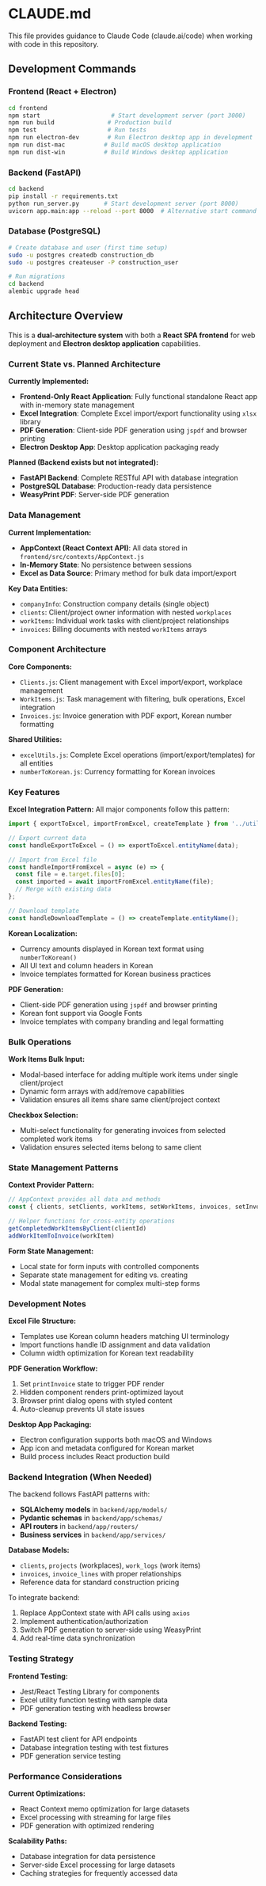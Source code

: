 # CLAUDE.md

This file provides guidance to Claude Code (claude.ai/code) when working with code in this repository.

## Development Commands

### Frontend (React + Electron)
```bash
cd frontend
npm start                    # Start development server (port 3000)
npm run build               # Production build
npm test                    # Run tests
npm run electron-dev        # Run Electron desktop app in development
npm run dist-mac           # Build macOS desktop application
npm run dist-win           # Build Windows desktop application
```

### Backend (FastAPI)
```bash
cd backend
pip install -r requirements.txt
python run_server.py       # Start development server (port 8000)
uvicorn app.main:app --reload --port 8000  # Alternative start command
```

### Database (PostgreSQL)
```bash
# Create database and user (first time setup)
sudo -u postgres createdb construction_db
sudo -u postgres createuser -P construction_user

# Run migrations
cd backend
alembic upgrade head
```

## Architecture Overview

This is a **dual-architecture system** with both a **React SPA frontend** for web deployment and **Electron desktop application** capabilities.

### Current State vs. Planned Architecture

**Currently Implemented:**
- **Frontend-Only React Application**: Fully functional standalone React app with in-memory state management
- **Excel Integration**: Complete Excel import/export functionality using `xlsx` library
- **PDF Generation**: Client-side PDF generation using `jspdf` and browser printing
- **Electron Desktop App**: Desktop application packaging ready

**Planned (Backend exists but not integrated):**
- **FastAPI Backend**: Complete RESTful API with database integration
- **PostgreSQL Database**: Production-ready data persistence
- **WeasyPrint PDF**: Server-side PDF generation

### Data Management

**Current Implementation:**
- **AppContext (React Context API)**: All data stored in `frontend/src/contexts/AppContext.js`
- **In-Memory State**: No persistence between sessions
- **Excel as Data Source**: Primary method for bulk data import/export

**Key Data Entities:**
- `companyInfo`: Construction company details (single object)
- `clients`: Client/project owner information with nested `workplaces`
- `workItems`: Individual work tasks with client/project relationships
- `invoices`: Billing documents with nested `workItems` arrays

### Component Architecture

**Core Components:**
- `Clients.js`: Client management with Excel import/export, workplace management
- `WorkItems.js`: Task management with filtering, bulk operations, Excel integration
- `Invoices.js`: Invoice generation with PDF export, Korean number formatting

**Shared Utilities:**
- `excelUtils.js`: Complete Excel operations (import/export/templates) for all entities
- `numberToKorean.js`: Currency formatting for Korean invoices

### Key Features

**Excel Integration Pattern:**
All major components follow this pattern:
```javascript
import { exportToExcel, importFromExcel, createTemplate } from '../utils/excelUtils';

// Export current data
const handleExportToExcel = () => exportToExcel.entityName(data);

// Import from Excel file
const handleImportFromExcel = async (e) => {
  const file = e.target.files[0];
  const imported = await importFromExcel.entityName(file);
  // Merge with existing data
};

// Download template
const handleDownloadTemplate = () => createTemplate.entityName();
```

**Korean Localization:**
- Currency amounts displayed in Korean text format using `numberToKorean()`
- All UI text and column headers in Korean
- Invoice templates formatted for Korean business practices

**PDF Generation:**
- Client-side PDF generation using `jspdf` and browser printing
- Korean font support via Google Fonts
- Invoice templates with company branding and legal formatting

### Bulk Operations

**Work Items Bulk Input:**
- Modal-based interface for adding multiple work items under single client/project
- Dynamic form arrays with add/remove capabilities
- Validation ensures all items share same client/project context

**Checkbox Selection:**
- Multi-select functionality for generating invoices from selected completed work items
- Validation ensures selected items belong to same client

### State Management Patterns

**Context Provider Pattern:**
```javascript
// AppContext provides all data and methods
const { clients, setClients, workItems, setWorkItems, invoices, setInvoices } = useApp();

// Helper functions for cross-entity operations
getCompletedWorkItemsByClient(clientId)
addWorkItemToInvoice(workItem)
```

**Form State Management:**
- Local state for form inputs with controlled components
- Separate state management for editing vs. creating
- Modal state management for complex multi-step forms

### Development Notes

**Excel File Structure:**
- Templates use Korean column headers matching UI terminology
- Import functions handle ID assignment and data validation
- Column width optimization for Korean text readability

**PDF Generation Workflow:**
1. Set `printInvoice` state to trigger PDF render
2. Hidden component renders print-optimized layout
3. Browser print dialog opens with styled content
4. Auto-cleanup prevents UI state issues

**Desktop App Packaging:**
- Electron configuration supports both macOS and Windows
- App icon and metadata configured for Korean market
- Build process includes React production build

### Backend Integration (When Needed)

The backend follows FastAPI patterns with:
- **SQLAlchemy models** in `backend/app/models/`
- **Pydantic schemas** in `backend/app/schemas/`
- **API routers** in `backend/app/routers/`
- **Business services** in `backend/app/services/`

**Database Models:**
- `clients`, `projects` (workplaces), `work_logs` (work items)
- `invoices`, `invoice_lines` with proper relationships
- Reference data for standard construction pricing

To integrate backend:
1. Replace AppContext state with API calls using `axios`
2. Implement authentication/authorization
3. Switch PDF generation to server-side using WeasyPrint
4. Add real-time data synchronization

### Testing Strategy

**Frontend Testing:**
- Jest/React Testing Library for components
- Excel utility function testing with sample data
- PDF generation testing with headless browser

**Backend Testing:**
- FastAPI test client for API endpoints
- Database integration testing with test fixtures
- PDF generation service testing

### Performance Considerations

**Current Optimizations:**
- React Context memo optimization for large datasets
- Excel processing with streaming for large files
- PDF generation with optimized rendering

**Scalability Paths:**
- Database integration for data persistence
- Server-side Excel processing for large datasets
- Caching strategies for frequently accessed data